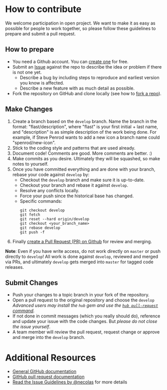 # How to contribute

We welcome participation in open project.  We want to make it as easy as
possible for people to work together, so please follow these guidelines to
prepare and submit a pull request.

## How to prepare

* You need a Github account. You can [create one](https://github.com/signup/free)
  for free.
* Submit an [Issue](https://github.com/tripleblind/mobileapp/issues) against
  the repo to describe the idea or problem if there is not one yet.
    * Describe a bug by including steps to reproduce and earliest version you
      know is affected.
    * Describe a new feature with as much detail as possible.
* Fork the repository on GitHub and clone locally (see how to [fork a repo](https://help.github.com/articles/fork-a-repo/)).

## Make Changes

  1. Create a branch based on the `develop` branch.  Name the branch in the
     format: "flast/description", where "flast" is your first initial + last
     name, and "description" is as simple description of the work being done.
     For example, if Steve Penrod wants to add a new icon a branch name could
     "spenrod/new-icon".
  2. Stick to the coding style and patterns that are used already.
  3. Document code!  Comments are good.  More comments are better.  :)
  4. Make commits as you desire.  Ultimately they will be squashed, so make
     notes to yourself.
  5. Once you have committed everything and are done with your branch, rebase
     your code against `develop` by:
      - Checkout the `develop` branch and make sure it is up-to-date.
      - Checkout your branch and rebase it against `develop`.
      - Resolve any conflicts locally.
      - Force your push since the historical base has changed.
      - Specific commands:
        ```
        git checkout develop
        git fetch
        git reset --hard origin/develop
        git checkout <your_branch_name>
        git rebase develop
        git push -f
        ```
  6. Finally [create a Pull Request (PR) on Github](https://help.github.com/articles/using-pull-requests/)
     for review and merging.

**Note**: Even if you have write access, do not work directly on `master` or
push directly to `develop`!  All work is done against `develop`, reviewed and
merged via PRs, and ultimately `develop` gets merged into `master` for tagged
code releases.

## Submit Changes

* Push your changes to a topic branch in your fork of the repository.
* Open a pull request to the original repository and choose the `develop`
    _Advanced users may install the `hub` gem and use the [`hub pull-request` command](https://github.com/defunkt/hub#git-pull-request)._
* If not done in commit messages (which you really should do), reference and
  update your issue with the code changes. But _please do not close the issue
  yourself_.
* A team member will review the pull request, request change or approve and
  merge into the `develop` branch.

# Additional Resources

* [General GitHub documentation](http://help.github.com/)
* [GitHub pull request documentation](https://help.github.com/articles/about-pull-requests/)
* [Read the Issue Guidelines by @necolas](https://github.com/necolas/issue-guidelines/blob/master/CONTRIBUTING.md) for more details

